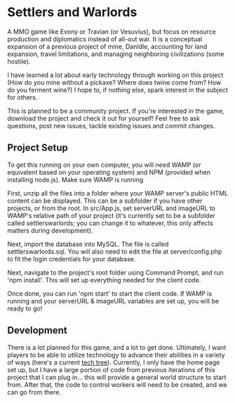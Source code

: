 # Settlers and Warlords

A MMO game like Evony or Travian (or Vesuvius), but focus on resource production and diplomatics instead of all-out war. It is a conceptual expansion of a previous project of mine, DanIdle, accounting for land expansion, travel limitations, and managing neighboring civilizations (some hostile).

I have learned a lot about early technology through working on this project (How do you mine without a pickaxe? Where does twine come from? How do you ferment wine?) I hope to, if nothing else, spark interest in the subject for others.

This is planned to be a community project. If you're interested in the game, download the project and check it out for yourself! Feel free to ask questions, post new issues, tackle existing issues and commit changes.

## Project Setup

To get this running on your own computer, you will need WAMP (or equivalent based on your operating system) and NPM (provided when installing node.js). Make sure WAMP is running

First, unzip all the files into a folder where your WAMP server's public HTML content can be displayed. This can be a subfolder if you have other projects, or from the root. In src/App.js, set serverURL and imageURL to WAMP's relative path of your project (it's currently set to be a subfolder called settlerswarlords; you can change it to whatever, this only affects matters during development).

Next, import the database into MySQL. The file is called settlerswarlords.sql. You will also need to edit the file at server/config.php to fit
the login credentials for your database.

Next, navigate to the project's root folder using Command Prompt, and run 'npm install'. This will set up everything needed for the client code.

Once done, you can run 'npm start' to start the client code. If WAMP is running and your serverURL & imageURL variables are set up, you will be ready to go!

## Development

There is a lot planned for this game, and a lot to get done. Ultimately, I want players to be able to utilize technology to advance their abilities in a variety of ways (here's a current [tech tree](/techtree.md)). Currently, I only have the home page set up, but I have a large portion of code from previous iterations of this project that I can plug in... this will provide a general world structure to start from. After that, the code to control workers will need to be created, and we can go from there.
